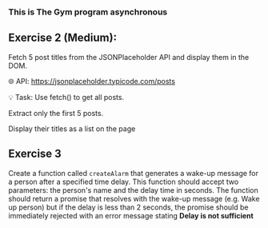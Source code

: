 ### This is The Gym program asynchronous
 

## Exercise 2 (Medium):
Fetch 5 post titles from the JSONPlaceholder API and display them in the DOM.

🌐 API:
https://jsonplaceholder.typicode.com/posts

💡 Task:
Use fetch() to get all posts.

Extract only the first 5 posts.

Display their titles as a list on the page


## Exercise 3
Create a function called `createAlarm` that generates a wake-up message for a person after a specified time delay. This function should accept two parameters: the person's name and the delay time in seconds. The function should return a promise that resolves with the wake-up message (e.g. Wake up person) but if the delay is less than 2 seconds, the promise should be immediately rejected with an error message stating **Delay is not sufficient**